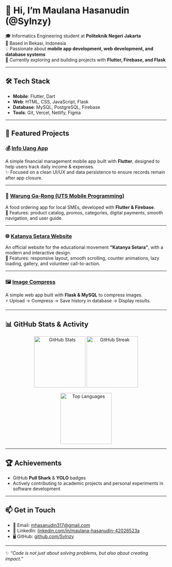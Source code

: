 # 👋 Hi, I’m Maulana Hasanudin (@Sylnzy)

🎓 Informatics Engineering student at **Politeknik Negeri Jakarta**  
📍 Based in Bekasi, Indonesia  
💡 Passionate about **mobile app development, web development, and database systems**  
🚀 Currently exploring and building projects with **Flutter, Firebase, and Flask**  

---

## 🛠️ Tech Stack
- **Mobile**: Flutter, Dart  
- **Web**: HTML, CSS, JavaScript, Flask  
- **Database**: MySQL, PostgreSQL, Firebase  
- **Tools**: Git, Vercel, Netlify, Figma  

---

## 📌 Featured Projects

### 💰 [Info Uang App](https://github.com/Sylnzy/info-uang-app)  
A simple financial management mobile app built with **Flutter**, designed to help users track daily income & expenses.  
✨ Focused on a clean UI/UX and data persistence to ensure records remain after app closure.  

---

### 🍲 [Warung Ga-Rong (UTS Mobile Programming)](https://github.com/Sylnzy/garong-uts-mobile-programming)  
A food ordering app for local SMEs, developed with **Flutter & Firebase**.  
📱 Features: product catalog, promos, categories, digital payments, smooth navigation, and user guide.  

---

### 🌐 [Katanya Setara Website](https://github.com/Sylnzy/katanyasetara)  
An official website for the educational movement **“Katanya Setara”**, with a modern and interactive design.  
🎨 Features: responsive layout, smooth scrolling, counter animations, lazy loading, gallery, and volunteer call-to-action.  

---

### 🖼️ [Image Compress](https://github.com/Sylnzy/image_compress)  
A simple web app built with **Flask & MySQL** to compress images.  
⚡ Upload → Compress → Save history in database → Display results.  

---

## 📊 GitHub Stats & Activity

<p align="center">
  <img src="https://github-readme-stats.vercel.app/api?username=Sylnzy&show_icons=true&theme=tokyonight" alt="GitHub Stats" height="160"/>
  <img src="https://github-readme-streak-stats.herokuapp.com/?user=Sylnzy&theme=tokyonight" alt="GitHub Streak" height="160"/>
</p>

<p align="center">
  <img src="https://github-readme-stats.vercel.app/api/top-langs/?username=Sylnzy&layout=compact&theme=tokyonight" alt="Top Languages" height="160"/>
</p>

---

## 🏆 Achievements
- GitHub **Pull Shark** & **YOLO** badges  
- Actively contributing to academic projects and personal experiments in software development  

---

## 📫 Get in Touch
- 📧 Email: [mhasanudin317@gmail.com](mailto:mhasanudin317@gmail.com)  
- 🔗 LinkedIn: [linkedin.com/in/maulana-hasanudin-42026523a](https://www.linkedin.com/in/maulana-hasanudin-42026523a/)  
- 🖥️ GitHub: [github.com/Sylnzy](https://github.com/Sylnzy)  

---

✨ *“Code is not just about solving problems, but also about creating impact.”*  
